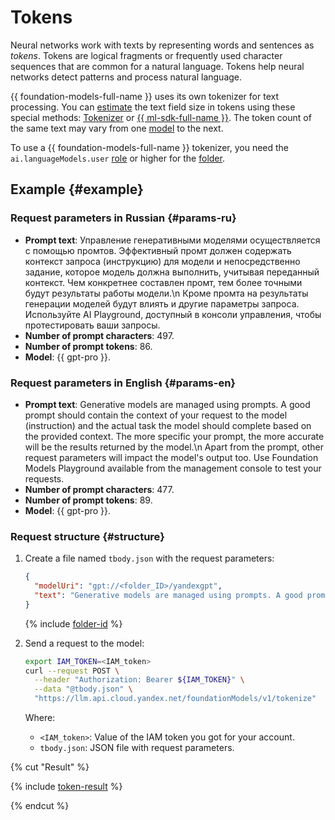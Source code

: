 # Tokens

Neural networks work with texts by representing words and sentences as _tokens_. Tokens are logical fragments or frequently used character sequences that are common for a natural language. Tokens help neural networks detect patterns and process natural language.

{{ foundation-models-full-name }} uses its own tokenizer for text processing. You can [estimate](../../operations/yandexgpt/evaluate-request.md) the text field size in tokens using these special methods: [Tokenizer](../../text-generation/api-ref/Tokenizer/index.md) or [{{ ml-sdk-full-name }}](../../sdk/index.md). The token count of the same text may vary from one [model](./models.md) to the next.

To use a {{ foundation-models-full-name }} tokenizer, you need the `ai.languageModels.user` [role](../../security/index.md#languageModels-user) or higher for the [folder](../../../resource-manager/concepts/resources-hierarchy.md#folder).

## Example {#example}

### Request parameters in Russian {#params-ru}

* **Prompt text**: Управление генеративными моделями осуществляется с помощью промтов. Эффективный промт должен содержать контекст запроса (инструкцию) для модели и непосредственно задание, которое модель должна выполнить, учитывая переданный контекст. Чем конкретнее составлен промт, тем более точными будут результаты работы модели.\n Кроме промта на результаты генерации моделей будут влиять и другие параметры запроса. Используйте AI Playground, доступный в консоли управления, чтобы протестировать ваши запросы.
* **Number of prompt characters**: 497.
* **Number of prompt tokens**: 86.
* **Model**: {{ gpt-pro }}.

### Request parameters in English {#params-en}

* **Prompt text**: Generative models are managed using prompts. A good prompt should contain the context of your request to the model (instruction) and the actual task the model should complete based on the provided context. The more specific your prompt, the more accurate will be the results returned by the model.\n Apart from the prompt, other request parameters will impact the model's output too. Use Foundation Models Playground available from the management console to test your requests.
* **Number of prompt characters**: 477.
* **Number of prompt tokens**: 89.
* **Model**: {{ gpt-pro }}.

### Request structure {#structure}

1. Create a file named `tbody.json` with the request parameters:



   ```json
   {
     "modelUri": "gpt://<folder_ID>/yandexgpt",
     "text": "Generative models are managed using prompts. A good prompt should contain the context of your request to the model (instruction) and the actual task the model should complete based on the provided context. The more specific your prompt, the more accurate will be the results returned by the model.\n Apart from the prompt, other request parameters will impact the model's output too. Use Foundation Models Playground available from the management console to test your requests."
   }
   ```


   {% include [folder-id](../../../_includes/foundation-models/yandexgpt/folder-id.md) %}

1. Send a request to the model:

   ```bash
   export IAM_TOKEN=<IAM_token>
   curl --request POST \
     --header "Authorization: Bearer ${IAM_TOKEN}" \
     --data "@tbody.json" \
     "https://llm.api.cloud.yandex.net/foundationModels/v1/tokenize"
   ```

   Where:

   * `<IAM_token>`: Value of the IAM token you got for your account.
   * `tbody.json`: JSON file with request parameters.



  {% cut "Result" %}

  {% include [token-result](../../../_untranslatable/foundation-models/tokens-result-en.md) %}

  {% endcut %}

